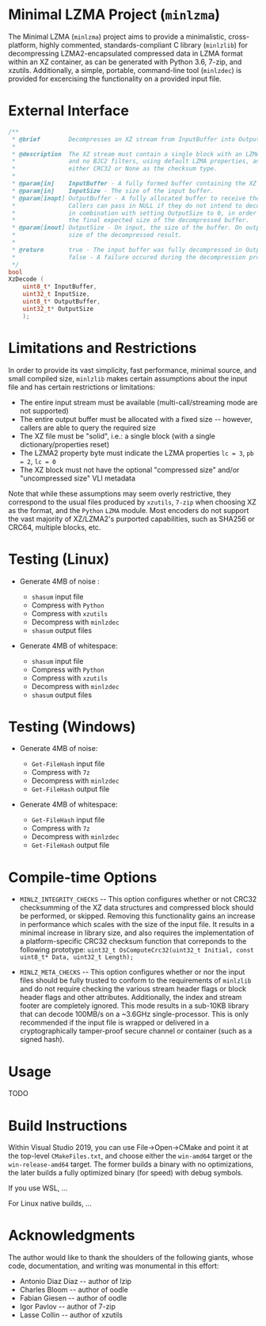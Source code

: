 # Minimal LZMA Project (`minlzma`)

The Minimal LZMA (`minlzma`) project aims to provide a minimalistic, cross-platform, highly commented, standards-compliant C library (`minlzlib`) for decompressing LZMA2-encapsulated compressed data in LZMA format within an XZ container, as can be generated with Python 3.6, 7-zip, and xzutils. Additionally, a simple, portable, command-line tool (`minlzdec`) is provided for excercising the functionality on a provided input file.

# External Interface

~~~ c
/**
 * @brief        Decompresses an XZ stream from InputBuffer into OutputBuffer.
 *
 * @description  The XZ stream must contain a single block with an LZMA2 filter
 *               and no BJC2 filters, using default LZMA properties, and using
 *               either CRC32 or None as the checksum type.
 *
 * @param[in]    InputBuffer - A fully formed buffer containing the XZ stream.
 * @param[in]    InputSize - The size of the input buffer.
 * @param[inopt] OutputBuffer - A fully allocated buffer to receive the output.
 *               Callers can pass in NULL if they do not intend to decompress,
 *               in combination with setting OutputSize to 0, in order to query
 *               the final expected size of the decompressed buffer.
 * @param[inout] OutputSize - On input, the size of the buffer. On output, the
 *               size of the decompressed result.
 *
 * @return       true - The input buffer was fully decompressed in OutputBuffer
 *               false - A failure occured during the decompression process.
 */
bool
XzDecode (
    uint8_t* InputBuffer,
    uint32_t InputSize,
    uint8_t* OutputBuffer,
    uint32_t* OutputSize
    );
~~~

# Limitations and Restrictions
In order to provide its vast simplicity, fast performance, minimal source, and small compiled size, `minlzlib` makes certain assumptions about the input file and has certain restrictions or limitations:

* The entire input stream must be available (multi-call/streaming mode are not supported)
* The entire output buffer must be allocated with a fixed size -- however, callers are able to query the required size
* The XZ file must be "solid", i.e.: a single block (with a single dictionary/properties reset)
* The LZMA2 property byte must indicate the LZMA properties `lc = 3`, `pb = 2`, `lc = 0`
* The XZ block must not have the optional "compressed size" and/or "uncompressed size" VLI metadata

Note that while these assumptions may seem overly restrictive, they correspond to the usual files produced by `xzutils`, `7-zip` when choosing XZ as the format, and the `Python` `LZMA` module. Most encoders do not support the vast majority of XZ/LZMA2's purported capabilities, such as SHA256 or CRC64, multiple blocks, etc.

# Testing (Linux)

* Generate 4MB of noise :
  - `shasum` input file
  - Compress with `Python`
  - Compress with `xzutils`
  - Decompress with `minlzdec`
  - `shasum` output files
  
* Generate 4MB of whitespace:
  - `shasum` input file
  - Compress with `Python`
  - Compress with `xzutils`
  - Decompress with `minlzdec`
  - `shasum` output files

# Testing (Windows)

* Generate 4MB of noise:
  - `Get-FileHash` input file
  - Compress with `7z`
  - Decompress with `minlzdec`
  - `Get-FileHash` output file
  
* Generate 4MB of whitespace:
  - `Get-FileHash` input file
  - Compress with `7z`
  - Decompress with `minlzdec`
  - `Get-FileHash` output file

# Compile-time Options
* `MINLZ_INTEGRITY_CHECKS` -- This option configures whether or not CRC32 checksumming of the XZ data structures and compressed block should be performed, or skipped. Removing this functionality gains an increase in performance which scales with the size of the input file. It results in a minimal increase in library size, and also requires the implementation of a platform-specific CRC32 checksum function that correponds to the following prototype: `uint32_t OsComputeCrc32(uint32_t Initial, const uint8_t* Data, uint32_t Length);`

* `MINLZ_META_CHECKS` -- This option configures whether or nor the input files should be fully trusted to conform to the requirements of `minlzlib` and do not require checking the various stream header flags or block header flags and other attributes. Additionally, the index and stream footer are completely ignored. This mode results in a sub-10KB library that can decode 100MB/s on a ~3.6GHz single-processor. This is only recommended if the input file is wrapped or delivered in a cryptographically tamper-proof secure channel or container (such as a signed hash).

# Usage
TODO

# Build Instructions
Within Visual Studio 2019, you can use File->Open->CMake and point it at the top-level `CMakeFiles.txt`, and choose either the `win-amd64` target or the `win-release-amd64` target. The former builds a binary with no optimizations, the later builds a fully optimized binary (for speed) with debug symbols.

If you use WSL, ...

For Linux native builds, ...

# Acknowledgments
The author would like to thank the shoulders of the following giants, whose code, documentation, and writing was monumental in this effort:

* Antonio Diaz Diaz -- author of lzip
* Charles Bloom -- author of oodle
* Fabian Giesen -- author of oodle
* Igor Pavlov -- author of 7-zip
* Lasse Collin -- author of xzutils
